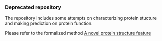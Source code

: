 ### Deprecated repository
The repository includes some attempts on characterizing protein stucture and making prediction on protein function.

Please refer to the formalized method [A novel protein structure feature](https://github.com/lyjspx/A-Novel-Protein-Structural-Feature)
